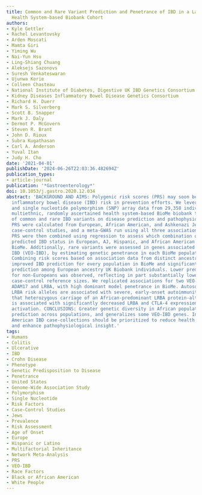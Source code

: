 ```yaml
---
title: Common and Rare Variant Prediction and Penetrance of IBD in a Large, Multi-ethnic,
  Health System-based Biobank Cohort
authors:
- Kyle Gettler
- Rachel Levantovsky
- Arden Moscati
- Mamta Giri
- Yiming Wu
- Nai-Yun Hsu
- Ling-Shiang Chuang
- Aleksejs Sazonovs
- Suresh Venkateswaran
- Ujunwa Korie
- Colleen Chasteau
- National Institute of Diabetes, Digestive UK IBD Genetics Consortium
- Kidney Diseases Inflammatory Bowel Disease Genetics Consortium
- Richard H. Duerr
- Mark S. Silverberg
- Scott B. Snapper
- Mark J. Daly
- Dermot P. McGovern
- Steven R. Brant
- John D. Rioux
- Subra Kugathasan
- Carl A. Anderson
- Yuval Itan
- Judy H. Cho
date: '2021-04-01'
publishDate: '2024-06-26T22:03:36.482694Z'
publication_types:
- article-journal
publication: '*Gastroenterology*'
doi: 10.1053/j.gastro.2020.12.034
abstract: 'BACKGROUND AND AIMS: Polygenic risk scores (PRS) may soon be used to predict
  inflammatory bowel disease (IBD) risk in prevention efforts. We leveraged exome-sequence
  and single nucleotide polymorphism (SNP) array data from 29,358 individuals in the
  multiethnic, randomly ascertained health system-based BioMe biobank to define effects
  of common and rare IBD variants on disease prediction and pathophysiology. METHODS:
  PRS were calculated from European, African American, and Ashkenazi Jewish (AJ) reference
  case-control studies, and a meta-GWAS run using all three association datasets.
  PRS were then combined using regression to assess which combination of scores best
  predicted IBD status in European, AJ, Hispanic, and African American cohorts in
  BioMe. Additionally, rare variants were assessed in genes associated with very early-onset
  IBD (VEO-IBD), by estimating genetic penetrance in each BioMe population. RESULTS:
  Combining risk scores based on association data from distinct ancestral populations
  improved IBD prediction for every population in BioMe and significantly improved
  prediction among European ancestry UK Biobank individuals. Lower predictive power
  for non-Europeans was observed, reflecting in part substantially lower African IBD
  case-control reference sizes. We replicated associations for two VEO-IBD genes,
  ADAM17 and LRBA, with high dominant model penetrance in BioMe. Autosomal recessive
  LRBA risk alleles are associated with severe, early-onset autoimmunity; we show
  that heterozygous carriage of an African-predominant LRBA protein-altering allele
  is associated with significantly decreased LRBA and CTLA-4 expression with T-cell
  activation. CONCLUSIONS: Greater genetic diversity in African populations improves
  prediction across populations, and generalizes some VEO-IBD genes. Increasing African
  American IBD case-collections should be prioritized to reduce health disparities
  and enhance pathophysiological insight.'
tags:
- Humans
- Colitis
- Ulcerative
- IBD
- Crohn Disease
- Phenotype
- Genetic Predisposition to Disease
- Penetrance
- United States
- Genome-Wide Association Study
- Polymorphism
- Single Nucleotide
- Risk Factors
- Case-Control Studies
- Jews
- Prevalence
- Risk Assessment
- Age of Onset
- Europe
- Hispanic or Latino
- Multifactorial Inheritance
- Network Meta-Analysis
- PRS
- VEO-IBD
- Race Factors
- Black or African American
- White People
---
```

